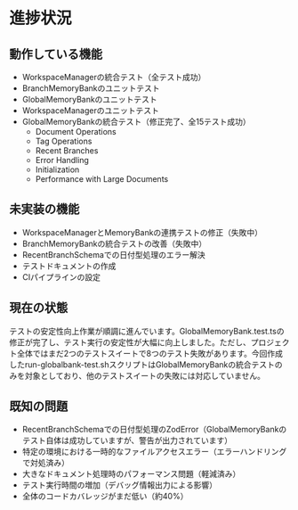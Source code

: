 # 進捗状況

## 動作している機能

- WorkspaceManagerの統合テスト（全テスト成功）
- BranchMemoryBankのユニットテスト
- GlobalMemoryBankのユニットテスト
- WorkspaceManagerのユニットテスト
- GlobalMemoryBankの統合テスト（修正完了、全15テスト成功）
  - Document Operations
  - Tag Operations
  - Recent Branches
  - Error Handling
  - Initialization
  - Performance with Large Documents

## 未実装の機能

- WorkspaceManagerとMemoryBankの連携テストの修正（失敗中）
- BranchMemoryBankの統合テストの改善（失敗中）
- RecentBranchSchemaでの日付型処理のエラー解決
- テストドキュメントの作成
- CIパイプラインの設定

## 現在の状態

テストの安定性向上作業が順調に進んでいます。GlobalMemoryBank.test.tsの修正が完了し、テスト実行の安定性が大幅に向上しました。ただし、プロジェクト全体ではまだ2つのテストスイートで8つのテスト失敗があります。今回作成したrun-globalbank-test.shスクリプトはGlobalMemoryBankの統合テストのみを対象としており、他のテストスイートの失敗には対応していません。

## 既知の問題

- RecentBranchSchemaでの日付型処理のZodError（GlobalMemoryBankのテスト自体は成功していますが、警告が出力されています）
- 特定の環境における一時的なファイルアクセスエラー（エラーハンドリングで対処済み）
- 大きなドキュメント処理時のパフォーマンス問題（軽減済み）
- テスト実行時間の増加（デバッグ情報出力による影響）
- 全体のコードカバレッジがまだ低い（約40%）